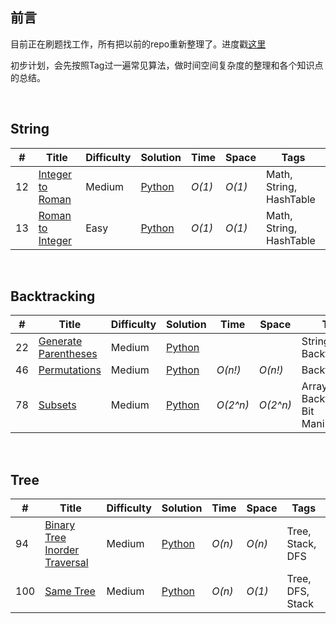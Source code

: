
<!---Mentra--->

## 前言 

目前正在刷题找工作，所有把以前的repo重新整理了。进度戳[这里](https://github.com/xizhang77/leetcode/projects/1)

初步计划，会先按照Tag过一遍常见算法，做时间空间复杂度的整理和各个知识点的总结。


<br>


## String
|  #  | Title | Difficulty | Solution | Time | Space | Tags|
| --- | ----- | -------- | ---- | ----- | ---- | ---- |
|12| [Integer to Roman](https://leetcode.com/problems/integer-to-roman/) | Medium |[Python](./String/12_Integer_to_Roman.py) | _O(1)_| _O(1)_ | Math, String, HashTable |
|13| [Roman to Integer](https://leetcode.com/problems/roman-to-integer/) | Easy |[Python](./String/13_Roman_to_Integer.py) | _O(1)_| _O(1)_ | Math, String, HashTable |

<br>

## Backtracking
|  #  | Title | Difficulty | Solution | Time | Space | Tags|
| --- | ----- | -------- | ---- | ----- | ---- | ---- |
|22| [Generate Parentheses](https://leetcode.com/problems/generate-parentheses/) | Medium |[Python](./Backtracking/22_Generate_Parentheses.py) | | | String, Backtracking |
|46| [Permutations](https://leetcode.com/problems/permutations/) | Medium |[Python](./Backtracking/46_Permutations.py) | _O(n!)_ | _O(n!)_ | Backtracking |
|78| [Subsets](https://leetcode.com/problems/subsets/) | Medium |[Python](./Backtracking/78_Subsets.py) | _O(2^n)_ | _O(2^n)_ | Array, Backtracking, Bit Manipulation |

<br>

## Tree
|  #  | Title | Difficulty | Solution | Time | Space | Tags|
| --- | ----- | -------- | ---- | ----- | ---- | ---- |
|94| [Binary Tree Inorder Traversal](https://leetcode.com/problems/binary-tree-inorder-traversal/) | Medium |[Python](./Tree/94_Binary_Tree_Inorder_Traversal.py) | _O(n)_ | _O(n)_ | Tree, Stack, DFS |
|100| [Same Tree](https://leetcode.com/problems/same-tree/) | Medium |[Python](./Tree/100_Same_Tree.py) | _O(n)_ | _O(1)_ | Tree, DFS, Stack |